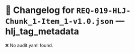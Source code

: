 # 📝 Changelog for `REQ-019-HLJ-Chunk_1-Item_1-v1.0.json` — **hlj_tag_metadata**

❌ No audit.yaml found.
